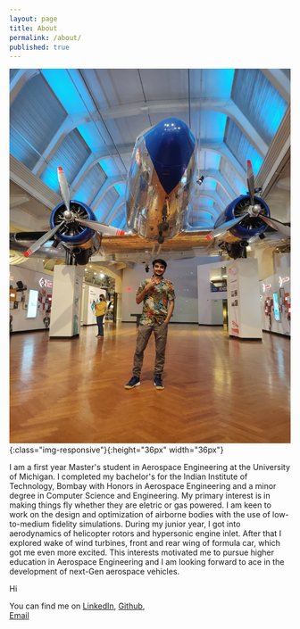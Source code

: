 ```yaml
---
layout: page
title: About
permalink: /about/
published: true
---
```

![front](/assets/front.jpg){:class="img-responsive"}{:height="36px" width="36px"}

I am a first year Master's student in Aerospace Engineering at the University of Michigan. I completed my bachelor's for the Indian Institute of Technology, Bombay with Honors in Aerospace Engineering and a minor degree in Computer Science and Engineering. My primary interest is in making things fly whether they are eletric or gas powered. I am keen to work on the design and optimization of airborne bodies with the use of low-to-medium fidelity simulations. During my junior year, I got into aerodynamics of helicopter rotors and hypersonic engine inlet. After that I explored wake of wind turbines, front and rear wing of formula car, which got me even more excited. This interests motivated me to pursue higher education in Aerospace Engineering and I am looking forward to ace in the development of next-Gen aerospace vehicles.


Hi


You can find me on 
[LinkedIn](https://www.linkedin.com/in/malhar-prajapati/), 
[Github](https://github.com/malhardp),  
[Email](malhardp@umich.edu)
